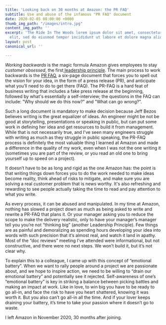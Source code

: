 ```yaml
---
title: 'Looking back on 30 months at Amazon: the PR FAQ'
subtitle: Use and abuse of the infamous "PR FAQ" document
date: 2020-02-05 08:00:00 +0000
thumb_img_path: "/images/intro.jpg"
content_img_path: ''
excerpt: 'The Ride In The Woods lorem ipsum dolor sit amet, consectetur adipiscing
  elit, sed do eiusmod tempor incididunt ut labore et dolore magna aliqua. '
layout: post
canonical_url: ''

---
```

_Working backwards_ is the magic formula Amazon gives employees to stay _customer obsessed_, the first[ leadership principle](https://www.amazon.jobs/en/principles). The main process to work backwards is the [PR FAQ](https://medium.com/pminsider/press-releases-for-product-managers-everything-you-need-to-know-942485961e31), a six-page document that forces you to spell out the vision for your idea, in the form of a press release (PR), and anticipate what you’ll need to do to get there (FAQ). The PR-FAQ is a hard feat of business writing that includes a fake press release at the beginning, followed by what's essentially a self-interview; the questions in the FAQ can include: "Why should we do this now?" and "What can go wrong?".

Such a long document is mandatory to make decision because Jeff Bezos believes writing is the great equalizer of ideas. An engineer might be not be good at storytelling, presentations or speaking in public, but can put some work in defining her idea and get resources to build it from management. While that is not necessarily true, and I've seen many engineers struggle with writing as much as they struggle in public speaking, the PR-FAQ process is definitely the most valuable thing I learned at Amazon and made a difference in the quality of my work, even when I was not the one writing it (sometimes you are part of the review, or you read an old one to bring yourself up to speed on a project).

It doesn’t have to be as long and rigid as the one Amazon has: the point is that writing things down forces you to do the work needed to make ideas become reality, think ahead of risks to mitigate, and make sure you are solving a real customer problem that is news worthy. It's also refreshing and rewarding to see people actually taking the time to read and pay attention to what you write.

As every process, it can be abused and manipulated. In my time at Amazon, nothing has slowed a project down as much as being asked to write and rewrite a PR-FAQ that plans it. Or your manager asking you to reduce the scope to make the delivery realistic, only to have your manager’s manager tell you you’re not “thinking big” (another Leadership Principle). Few things are as painful and demoralizing as spending hours developing your idea into words with such precision that it’s almost real, and watch it land in apathy. Most of the “doc reviews” meeting I’ve attended were informational, but not constructive, and there were no next steps. We won’t build it, but it’s not clear why.

To explain this to a colleague, I came up with this concept of “emotional battery”. When we want to rally people around a project we are passionate about, and we hope to inspire action, we need to be willing to “drain our emotional battery” and potentially see it rejected. Self-awareness of one’s “emotional battery” is key in striking a balance between picking battles and making an impact at work. Like in love, to win big you have to be ready to go all-in, and face the risk to have you heart shattered, knowing it was worth it. But you also can’t go all-in all the time. And if your lover keeps draining your battery, it’s time to take your passion where it doesn’t go to waste.

I left Amazon in November 2020, 30 months after joining.